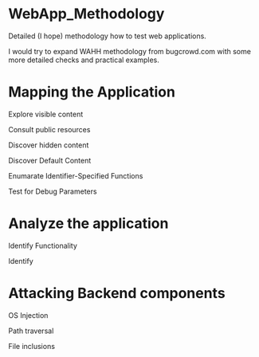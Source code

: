 # WebApp_Methodology
Detailed (I hope) methodology how to test web applications.

I would try to expand WAHH methodology from bugcrowd.com with some more detailed checks and practical examples.

# Mapping the Application

  
  Explore visible content
  
  Consult public resources
  
  Discover hidden content
  
  Discover Default Content
  
  Enumarate Identifier-Specified Functions
  
  Test for Debug Parameters
  
# Analyze the application

  Identify Functionality

Identify 



# Attacking Backend components

  OS Injection
  
  Path traversal
  
  File inclusions
  
  
